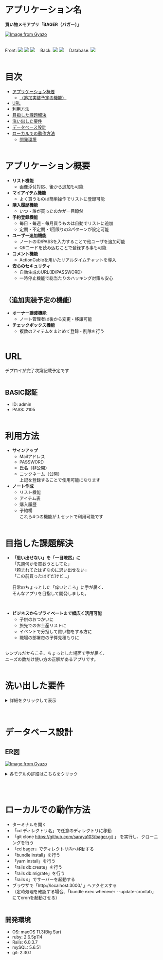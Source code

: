 # アプリケーション名
 **買い物メモアプリ「BAGER（バガー）」**

[![Image from Gyazo](https://i.gyazo.com/dab62d33e6b06e551a8f6c034ae8f425.jpg)](https://gyazo.com/dab62d33e6b06e551a8f6c034ae8f425)
<br><br><br>
Front: 
<img src="https://img.shields.io/badge/-Html5-550000.svg?logo=html5&style=popout">
<img src="https://img.shields.io/badge/-Css3-1572B6.svg?logo=css3&style=popout">
<img src="https://img.shields.io/badge/-Javascript-765.svg?logo=javascript&style=popout">
　Back: 
<img src="https://img.shields.io/badge/-Ruby-CC342D.svg?logo=ruby&style=popout">
<img src="https://img.shields.io/badge/-Rails-CC0000.svg?logo=rails&style=popout"> 
　Database: <img src="https://img.shields.io/badge/-Mysql-4479A1.svg?logo=mysql&style=popout">
<br><br>

# 目次
- [アプリケーション概要](#アプリケーション概要)
  - [（追加実装予定の機能）](#追加実装予定の機能)
- [URL](#url)
- [利用方法](#利用方法)
- [目指した課題解決](#目指した課題解決)
- [洗い出した要件](#洗い出した要件)
- [データベース設計](#データベース設計)
- [ローカルでの動作方法](#ローカルでの動作方法)
  - [開発環境](#開発環境)
<br><br>
# アプリケーション概要
* **リスト機能**
  * 画像添付対応、後から追加も可能
* **マイアイテム機能**
   * よく買うものは簡単操作でリストに登録可能
* **購入履歴機能**
  * いつ・誰が買ったのかが一目瞭然
* **予約登録機能**
  * 毎日・毎週・毎月買うものは自動でリストに追加
  * 定期・不定期・1回限りの3パターンが設定可能
* **ユーザー追加機能**
  * ノートのID/PASSを入力することで他ユーザを追加可能
  * QRコードを読み込むことで登録する事も可能
* **コメント機能**
  * ActionCableを用いたリアルタイムチャットを導入
* **安心のセキュリティ**
  * 自動生成のURL(ID/PASSWORD)
  * 一時停止機能で総当たりのハッキング対策も安心
<br><br>

## （追加実装予定の機能）
* **オーナー譲渡機能**
  * ノート管理者は後から変更・移譲可能
* **チェックボックス機能**
  * 複数のアイテムをまとめて登録・削除を行う
<br><br>

# URL
 デプロイが完了次第記載予定です
 <br><br>

## BASIC認証
* ID: admin
* PASS: 2105
<br><br>

# 利用方法
* **サインアップ**
  * Mailアドレス
  * PASSWORD
  * 氏名（非公開）
  * ニックネーム（公開）<br>
上記を登録することで使用可能になります
* **ノート作成**
  * リスト機能
  * アイテム表
  * 購入履歴
  * 予約欄<br>
これら4つの機能が１セットで利用可能です
<br><br>

# 目指した課題解決
* **「思い出せない」を「一目瞭然」に**<br>
「先週何かを買おうとしてた」<br>
「頼まれてたはずなのに思い出せない」<br>
「この前買ったはずだけど...」<br><br>
日常のちょっとした「痒いところ」に手が届く、<br>
そんなアプリを目指して開発しました。<br>
<br>

* **ビジネスからプライベートまで幅広く活用可能**
  * 子供のおつかいに
  * 旅先でのお土産リストに
  * イベントで分担して買い物をする方に
  * 職場の部署毎の予算見積もりに<br>
<br>
シンプルだからこそ、ちょっとした場面で手が届く、<br>
ニーズの数だけ使い方の正解があるアプリです。<br>
<br>

# 洗い出した要件
<details>
<summary>詳細をクリックして表示</summary>

**ユーザー登録機能** 
* ログインしていない状態だとログイン画面にリダイレクトする
* 適切な情報を入力するとアカウント作成ができる
* 不適切な情報の場合、エラーを表示した上で新規登録画面に戻される
* 作成が完了すると、インデックスページに移行する
* インデックスページではログイン中のユーザ名が表示される
* ログアウトを押すとログイン画面に戻される
* 適切な情報を入力するとログインできる
* 不適切な情報の場合、エラーを表示してログイン画面に戻される<br>

**ノート機能**
* 作成するとリスト・アイテム・ログ・リザーブ機能が使用できる<br>
（以後「各種リスト機能」と記載）
* ノートのオーナー以外はノートの編集・削除を行うことができない
* ノートのオーナー以外でも各種リスト機能は編集・削除できる
* ノートを削除することで、各種リスト機能も削除される<br>

**アイテム機能**
* 名前・価格・個数を記入すれば登録できる<br>
（写真・条件・備考は空欄でも登録が可能）
* 編集を押すことで登録アイテムの修正ができる
* 削除ボタンを押すことで、登録したアイテムが削除される
* 画像が添付されていれば、サムネイルが表示される
* 画像添付がない場合、「NoImage」が表示される<br>

**リスト機能**
* 登録済みアイテムから選択することでリスト追加できる
* 完了を押すことで履歴に登録し、リストから削除される
* 取消を押すとリストから解除される（履歴には登録されない）<br>

**履歴機能**
* リストで完了ボタンを押すと、履歴に登録される
* 登録された履歴には、日時と購入者の情報が追加される
* 履歴は上から順に最新のものが表示される
* 詳細を押すことで履歴の詳細が表示される<br>

**予約機能**
* リストから選択し、次回追加予定日と繰り返しを指定すると、登録される
* 登録された状態で追加を押すと、その場でリストに登録される
* リストに同じアイテムが存在する場合、登録されない
* 削除を押した場合、予約一覧から削除される
* 次回追加予定日が「未定」の場合、リスト登録後の次回追加日が+1000年される
* 繰り返しが「定期的」の場合、リスト登録後に次回追加日が指定日数分延長される
* 繰り返しが「不定期」の場合、リスト登録後に次回追加予定日が「未定」に変更される
* 繰り返しが「今回限り」の場合、リスト登録後に予約一覧から削除される
* 毎日午前0時に、予約一覧の次回追加日を参照・登録処理を自動で行う<br>

**コメント機能**
* ノート毎にメッセージが発言・保存できる
* メッセージ一覧は上から新しいものが順番に表示される
* 発言を送信すると、読み込みを挟まず一番上に追加される
* メッセージを送信すると、リアルタイムに他の人（画面）にも反映される
* 自身が投稿したメッセージは色付きで表示される
* 当日のメッセージは「時:分:秒」、昨日以前は「月/日 時:分」で表示される<br>

**ノート招待・参加機能**
* ノートのオーナーのみ、ノート詳細ページへ移動する事ができる
* ノートのオーナー以外は、詳細ページに移行せず一覧ページへリダイレクトする
* ログインしていない場合は、ログイン画面へ移行する
* 詳細ページではノートのIDとPASSが表示される
* IDとPASSをパラメータに含んだURLとQRコードも表示される
* 上記URLからアクセスした場合、IDとPASSが入力された状態で登録ページが表示される
* 登録成功した場合、ノートが追加され一覧ページにリダイレクトする
* 登録失敗した場合、ユーザーのカウントが1追加され、エラー文が表示される
* カウントが5に到達すると、ユーザーのストップが1追加されて登録機能が一時停止する
* 毎朝5時に、ユーザーのカウントは0にリセットされる
* ストップが3に到達している場合、登録機能が長期間停止する
* 毎月1日の午前5時に、ユーザーのストップが1以上の場合-1される<br>

</details>
<br><br>
<!-- 
# 実装機能についての画像および説明
* 
* 
* 
* 
-->

# データベース設計
## ER図
[![Image from Gyazo](https://i.gyazo.com/4cd8e6e2eeb1a68fa888832bde68eafa.png)](https://gyazo.com/4cd8e6e2eeb1a68fa888832bde68eafa)

<details>
<summary>各モデルの詳細はこちらをクリック</summary>

## users テーブル
|Column             |Type    |Options                 |
|-------------------|--------|------------------------|
|email              |string  |null:false, unique:true |
|encrypted_password |string  |null:false              |
|first_name         |string  |null:false              |
|last_name          |string  |null:false              |
|nickname           |string  |null:false              |
|count              |integer |null:false              |
|stop               |integer |null:false              |

### Association
- has_many :notes, through: :note_users
- has_many :note_users
- has_many :items
- has_many :messages
- has_many :note_users
<br><br>

## notes テーブル

|Column          |Type       |Options                 |
|----------------|-----------|------------------------|
|character       |string     |null:false, unique:true |
|password        |string     |null:false              |
|owner           |integer    |null:false              |
|owner_name      |string     |null:false              |
|title           |string     |null:false              |
|genre_id        |integer    |null:false              |
|list_name       |string     |null:false              |
|log_name        |string     |null:false              |
|reserve_name    |string     |null:false              |
|item_name       |string     |null:false              |

### Association
- has_many :users, through: :note_users
- has_many :note_users
- has_one :list
- has_one :log
- has_one :reserve
- has_many :messages
- has_many :note_users
<br><br>

## note_users テーブル

|Column          |Type       |Options                      |
|----------------|-----------|-----------------------------|
|user            |references |null:false, foreign_key:true |
|note            |references |null:false, foreign_key:true |

### Association
- belongs_to :user
- belongs_to :note
<br><br>

## items テーブル

|Column          |Type       |Options                      |
|----------------|-----------|-----------------------------|
|name            |string     |null:false                   |
|price           |integer    |null:false                   |
|count           |integer    |null:false                   |
|condition       |string     |                             |
|memo            |text       |                             |
|note            |references |null:false, foreign_key:true |
|user            |references |null:false, foreign_key:true |

### Association
- belongs_to : user
- has_one : list
- has_many : logs
- has_many : reserves
<br><br>

## lists テーブル

|Column       |Type       |Options                      |
|-------------|-----------|-----------------------------|
|note         |references |null:false, foreign_key:true |
|item         |references |null:false, foreign_key:true |

### Association
- belongs_to :note
- belongs_to :item
<br><br>

## logs テーブル

|Column        |Type       |Options                      |
|--------------|-----------|-----------------------------|
|name          |string     |null:false                   |
|price         |integer    |null:false                   |
|count         |integer    |null:false                   |
|condition     |string     |                             |
|memo          |text       |                             |
|buyer         |string     |null:false                   |
|note          |references |null:false, foreign_key:true |
|user          |references |null:false, foreign_key:true |

### Association
- belongs_to :note
- belongs_to :user
<br><br>

## reserves テーブル

|Column        |Type       |Options                      |
|--------------|-----------|-----------------------------|
|date          |date       |null:false                   |
|next_id       |integer    |null:false                   |
|once_id       |integer    |null:false                   |
|note          |references |null:false, foreign_key:true |
|item          |references |null:false, foreign_key:true |

### Association
- belongs_to :note
- belongs_to :item
<br><br>

## messages テーブル

|Column        |Type       |Options                      |
|--------------|-----------|-----------------------------|
|content       |text       |null:false                   |
|user          |references |null:false, foreign_key:true |
|note          |references |null:false, foreign_key:true |

### Association
- belongs_to :user
- belongs_to :note

</details>

<br><br>
# ローカルでの動作方法
- ターミナルを開く
- 「cd ディレクトリ名」で任意のディレクトリに移動
- 「git clone https://github.com/saraya103/bager.git 」
を実行し、クローニングを行う
- 「cd bager」でディレクトリ内へ移動する
- 「bundle install」を行う
- 「yarn install」を行う
- 「rails db:create」を行う
- 「rails db:migrate」を行う
- 「rails s」でサーバーを起動する
- ブラウザで「http://localhost:3000/ 」へアクセスする
- （定時処理を確認する場合、「bundle exec whenever --update-crontab」<br>
にてcronを起動させる）
<br><br>
## 開発環境
- OS: macOS 11.3(Big Sur)
- ruby: 2.6.5p114
- Rails: 6.0.3.7
- mySQL: 5.6.51
- git: 2.30.1
